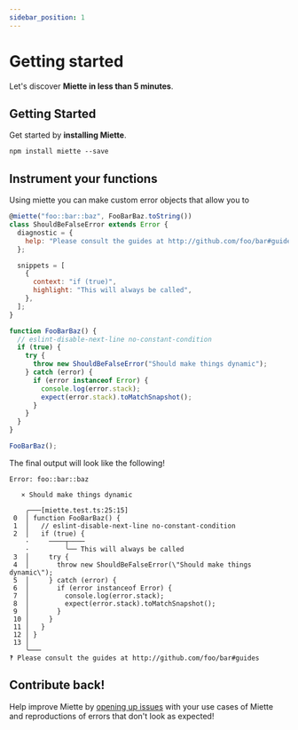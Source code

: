 ```yaml
---
sidebar_position: 1
---
```


# Getting started

Let's discover **Miette in less than 5 minutes**.

## Getting Started

Get started by **installing Miette**.

```shell
npm install miette --save
```

## Instrument your functions

Using miette you can make custom error objects that allow you to

```js
@miette("foo::bar::baz", FooBarBaz.toString())
class ShouldBeFalseError extends Error {
  diagnostic = {
    help: "Please consult the guides at http://github.com/foo/bar#guides",
  };

  snippets = [
    {
      context: "if (true)",
      highlight: "This will always be called",
    },
  ];
}

function FooBarBaz() {
  // eslint-disable-next-line no-constant-condition
  if (true) {
    try {
      throw new ShouldBeFalseError("Should make things dynamic");
    } catch (error) {
      if (error instanceof Error) {
        console.log(error.stack);
        expect(error.stack).toMatchSnapshot();
      }
    }
  }
}

FooBarBaz();
```

The final output will look like the following!

```shell
Error: foo::bar::baz

   × Should make things dynamic

    ╭───[miette.test.ts:25:15]
 0  │ function FooBarBaz() {
 1  │   // eslint-disable-next-line no-constant-condition
 2  │   if (true) {
    ·     ────┬────
    ·         ╰── This will always be called
 3  │     try {
 4  │       throw new ShouldBeFalseError(\"Should make things dynamic\");
 5  │     } catch (error) {
 6  │       if (error instanceof Error) {
 7  │         console.log(error.stack);
 8  │         expect(error.stack).toMatchSnapshot();
 9  │       }
 10 │     }
 11 │   }
 12 │ }
 13 │
    ╰───
‽ Please consult the guides at http://github.com/foo/bar#guides
```

## Contribute back!

Help improve Miette by [opening up issues](https://github.com/gabrielcsapo/miette/issues) with your use cases of Miette and reproductions of errors that don't look as expected!
